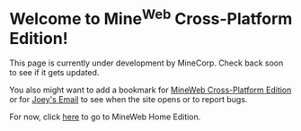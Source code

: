 # Welcome to Mine<sup>Web</sup> Cross-Platform Edition!
This page is currently under development by MineCorp. Check back soon to see if it gets updated.

You also might want to add a bookmark for [MineWeb Cross-Platform Edition](https://jojomoore2007.github.io) or for [Joey's Email](mailto:jojo62815@gmail.com) to see when the site opens or to report bugs.

For now, click [here](https://jojo62815.wixsite.com/mineweb-beta) to go to MineWeb Home Edition.

<link type="text/css" href="https://jojomoore2007.github.io/index.css" rel="stylesheet" />
